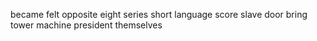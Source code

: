 became felt opposite eight series short language score slave door bring tower machine president themselves